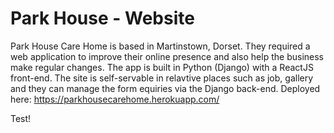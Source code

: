 # Park House - Website
Park House Care Home is based in Martinstown, Dorset. They required a web application to improve their online presence and also help the business make regular changes. The app is built in Python (Django) with a ReactJS front-end. The site is self-servable in relavtive places such as job, gallery and they can manage the form equiries via the Django back-end. Deployed here: https://parkhousecarehome.herokuapp.com/

Test!
